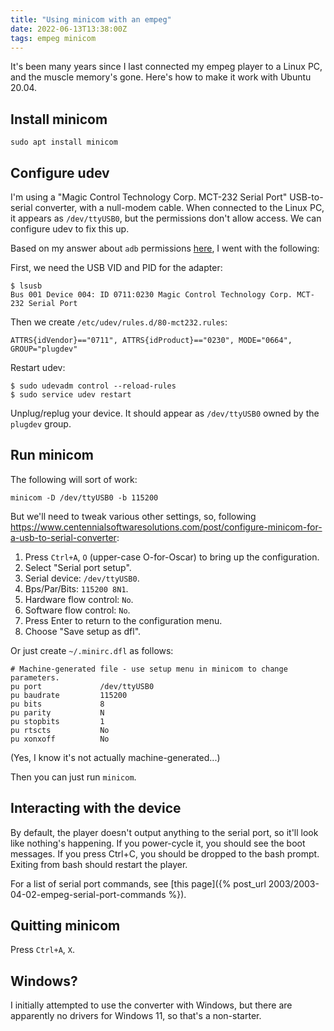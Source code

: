 ```yaml
---
title: "Using minicom with an empeg"
date: 2022-06-13T13:38:00Z
tags: empeg minicom
---
```


It's been many years since I last connected my empeg player to a Linux PC, and the muscle memory's gone. Here's how to
make it work with Ubuntu 20.04.

## Install minicom

```
sudo apt install minicom
```

## Configure udev

I'm using a "Magic Control Technology Corp. MCT-232 Serial Port" USB-to-serial converter, with a null-modem cable. When
connected to the Linux PC, it appears as `/dev/ttyUSB0`, but the permissions don't allow access. We can configure udev
to fix this up.

Based on my answer about `adb` permissions [here](https://stackoverflow.com/questions/14460656/android-debug-bridge-adb-device-no-permissions/19291975#19291975), I went with the following:

First, we need the USB VID and PID for the adapter:

```
$ lsusb
Bus 001 Device 004: ID 0711:0230 Magic Control Technology Corp. MCT-232 Serial Port
```

Then we create `/etc/udev/rules.d/80-mct232.rules`:

```
ATTRS{idVendor}=="0711", ATTRS{idProduct}=="0230", MODE="0664", GROUP="plugdev"
```

Restart udev:

```
$ sudo udevadm control --reload-rules
$ sudo service udev restart
```

Unplug/replug your device. It should appear as `/dev/ttyUSB0` owned by the `plugdev` group.

## Run minicom

The following will sort of work:

```
minicom -D /dev/ttyUSB0 -b 115200
```

But we'll need to tweak various other settings, so, following <https://www.centennialsoftwaresolutions.com/post/configure-minicom-for-a-usb-to-serial-converter>:

1. Press `Ctrl+A`, `O` (upper-case O-for-Oscar) to bring up the configuration.
2. Select "Serial port setup".
3. Serial device: `/dev/ttyUSB0`.
4. Bps/Par/Bits: `115200 8N1`.
5. Hardware flow control: `No`.
6. Software flow control: `No`.
7. Press Enter to return to the configuration menu.
8. Choose "Save setup as dfl".

Or just create `~/.minirc.dfl` as follows:

```
# Machine-generated file - use setup menu in minicom to change parameters.
pu port             /dev/ttyUSB0
pu baudrate         115200
pu bits             8
pu parity           N
pu stopbits         1
pu rtscts           No
pu xonxoff          No
```

(Yes, I know it's not actually machine-generated...)

Then you can just run `minicom`.

## Interacting with the device

By default, the player doesn't output anything to the serial port, so it'll look like nothing's happening. If you
power-cycle it, you should see the boot messages. If you press Ctrl+C, you should be dropped to the bash prompt. Exiting
from bash should restart the player.

For a list of serial port commands, see [this page]({% post_url 2003/2003-04-02-empeg-serial-port-commands %}).

## Quitting minicom

Press `Ctrl+A`, `X`.

## Windows?

I initially attempted to use the converter with Windows, but there are apparently no drivers for Windows 11, so that's a
non-starter.
